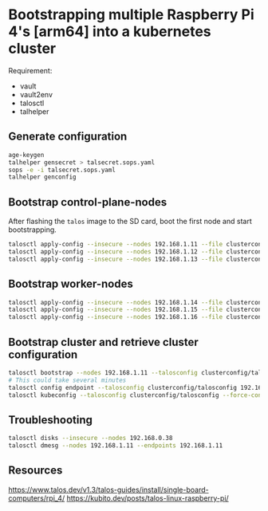 # Bootstrapping multiple Raspberry Pi 4's [arm64] into a kubernetes cluster

Requirement:

- vault
- vault2env
- talosctl
- talhelper


## Generate configuration

```bash
age-keygen
talhelper gensecret > talsecret.sops.yaml
sops -e -i talsecret.sops.yaml
talhelper genconfig
```

## Bootstrap control-plane-nodes

After flashing the `talos` image to the SD card, boot the first node and start bootstrapping.

```bash
talosctl apply-config --insecure --nodes 192.168.1.11 --file clusterconfig/artemis-master1.yaml
talosctl apply-config --insecure --nodes 192.168.1.12 --file clusterconfig/artemis-master2.yaml
talosctl apply-config --insecure --nodes 192.168.1.13 --file clusterconfig/artemis-master3.yaml
```

## Bootstrap worker-nodes

```bash
talosctl apply-config --insecure --nodes 192.168.1.14 --file clusterconfig/artemis-worker1.yaml
talosctl apply-config --insecure --nodes 192.168.1.15 --file clusterconfig/artemis-worker2.yaml
talosctl apply-config --insecure --nodes 192.168.1.16 --file clusterconfig/artemis-worker3.yaml
```

## Bootstrap cluster and retrieve cluster configuration

```bash
talosctl bootstrap --nodes 192.168.1.11 --talosconfig clusterconfig/talosconfig
# This could take several minutes
talosctl config endpoint --talosconfig clusterconfig/talosconfig 192.168.1.11
talosctl kubeconfig --talosconfig clusterconfig/talosconfig --force-context-name artemis --nodes 192.168.1.11
```

## Troubleshooting

```bash
talosctl disks --insecure --nodes 192.168.0.38
talosctl dmesg --nodes 192.168.1.11 --endpoints 192.168.1.11
```

## Resources

<https://www.talos.dev/v1.3/talos-guides/install/single-board-computers/rpi_4/>
<https://kubito.dev/posts/talos-linux-raspberry-pi/>
